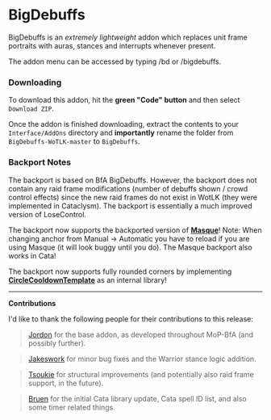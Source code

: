 # BigDebuffs

BigDebuffs is an _extremely lightweight_ addon which replaces unit frame portraits with auras, stances and interrupts whenever present.

The addon menu can be accessed by typing /bd or /bigdebuffs.

### Downloading

To download this addon, hit the **green "Code" button** and then select `Download ZIP`.

Once the addon is finished downloading, extract the contents to your `Interface/AddOns` directory and **importantly** rename the folder from `BigDebuffs-WoTLK-master` to `BigDebuffs`.

### Backport Notes
The backport is based on BfA BigDebuffs. However, the backport does not contain any raid frame modifications (number of debuffs shown / crowd control effects) since the new raid frames do not exist in WotLK (they were implemented in Cataclysm). The backport is essentially a much improved version of LoseControl.

The backport now supports the backported version of **[Masque][1]**! Note: When changing anchor from Manual -> Automatic you have to reload if you are using Masque (it will look buggy until you do).
The Masque backport also works in Cata!

The backport now supports fully rounded corners by implementing **[CircleCooldownTemplate][2]** as an internal library!

---
**Contributions**

 I'd like to thank the following people for their contributions to this release:
> [Jordon][3] for the base addon, as developed throughout MoP-BfA (and possibly further).

> [Jakeswork][4] for minor bug fixes and the Warrior stance logic addition.

> [Tsoukie][5] for structural improvements (and potentially also raid frame support, in the future).

> [Bruen][6] for the initial Cata library update, Cata spell ID list, and also some timer related things.

[1]: https://github.com/bkader/Masque-WoTLK
[2]: https://github.com/RomanSpector/CircleCooldownTemplate
[3]: https://github.com/jordonwow
[4]: https://github.com/jakeswork
[5]: https://gitlabs.com/tsoukie
[6]: https://github.com/skyler-code